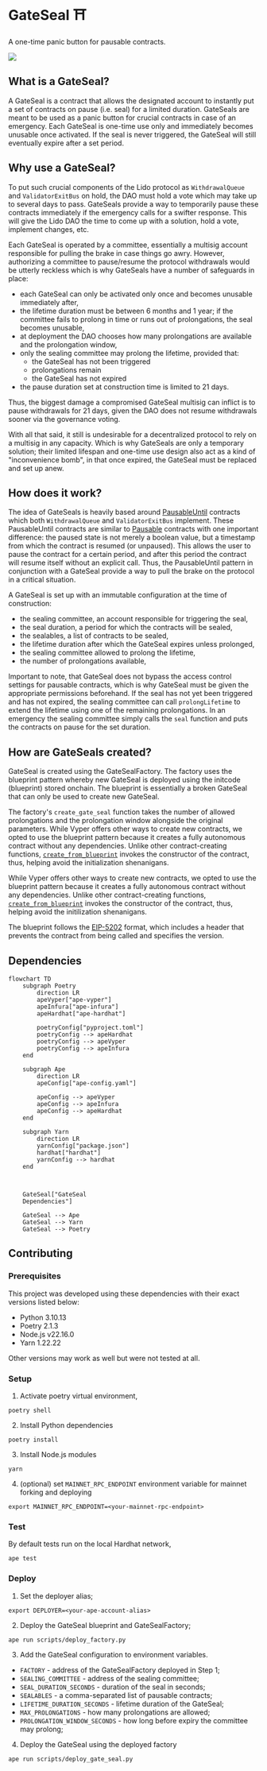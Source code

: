 # GateSeal ⛩️

A one-time panic button for pausable contracts.

![](/assets/monty-python.png)

## What is a GateSeal?

A GateSeal is a contract that allows the designated account to instantly put a set of contracts on pause (i.e. seal) for a limited duration. GateSeals are meant to be used as a panic button for crucial contracts in case of an emergency. Each GateSeal is one-time use only and immediately becomes unusable once activated. If the seal is never triggered, the GateSeal will still eventually expire after a set period.

## Why use a GateSeal?

To put such crucial components of the Lido protocol as `WithdrawalQueue` and `ValidatorExitBus` on hold, the DAO must hold a vote which may take up to several days to pass. GateSeals provide a way to temporarily pause these contracts immediately if the emergency calls for a swifter response. This will give the Lido DAO the time to come up with a solution, hold a vote, implement changes, etc.

Each GateSeal is operated by a committee, essentially a multisig account responsible for pulling the brake in case things go awry. However, authorizing a committee to pause/resume the protocol withdrawals would be utterly reckless which is why GateSeals have a number of safeguards in place:
- each GateSeal can only be activated only once and becomes unusable immediately after,
- the lifetime duration must be between 6 months and 1 year; if the committee fails to prolong in time or runs out of prolongations, the seal becomes unusable,
- at deployment the DAO chooses how many prolongations are available and the prolongation window,
- only the sealing committee may prolong the lifetime, provided that:
  - the GateSeal has not been triggered
  - prolongations remain
  - the GateSeal has not expired
- the pause duration set at construction time is limited to 21 days.

Thus, the biggest damage a compromised GateSeal multisig can inflict is to pause withdrawals for 21 days, given the DAO does not resume withdrawals sooner via the governance voting.

With all that said, it still is undesirable for a decentralized protocol to rely on a multisig in any capacity. Which is why GateSeals are only a temporary solution; their limited lifespan and one-time use design also act as a kind of "inconvenience bomb", in that once expired, the GateSeal must be replaced and set up anew.

## How does it work?

The idea of GateSeals is heavily based around [PausableUntil](/contracts/test_helpers/SealableMock.vy) contracts which both `WithdrawalQueue` and `ValidatorExitBus` implement. These PausableUntil contracts are similar to [Pausable](https://github.com/OpenZeppelin/openzeppelin-contracts/blob/release-v4.4/contracts/security/Pausable.sol) contracts with one important difference: the paused state is not merely a boolean value, but a timestamp from which the contract is resumed (or unpaused). This allows the user to pause the contract for a certain period, and after this period the contract will resume itself without an explicit call. Thus, the PausableUntil pattern in conjunction with a GateSeal provide a way to pull the brake on the protocol in a critical situation.

A GateSeal is set up with an immutable configuration at the time of construction:
- the sealing committee, an account responsible for triggering the seal,
- the seal duration, a period for which the contracts will be sealed,
- the sealables, a list of contracts to be sealed,
 - the lifetime duration after which the GateSeal expires unless prolonged,
 - the sealing committee allowed to prolong the lifetime,
- the number of prolongations available,

Important to note, that GateSeal does not bypass the access control settings for pausable contracts, which is why GateSeal must be given the appropriate permissions beforehand. If the seal has not yet been triggered and has not expired, the sealing committee can call `prolongLifetime` to extend the lifetime using one of the remaining prolongations. In an emergency the sealing committee simply calls the `seal` function and puts the contracts on pause for the set duration.

## How are GateSeals created?
GateSeal is created using the GateSealFactory. The factory uses the blueprint pattern whereby new GateSeal is deployed using the initcode (blueprint) stored onchain. The blueprint is essentially a broken GateSeal that can only be used to create new GateSeal.

The factory's `create_gate_seal` function takes the number of allowed prolongations and the prolongation window alongside the original parameters.
While Vyper offers other ways to create new contracts, we opted to use the blueprint pattern because it creates a fully autonomous contract without any dependencies. Unlike other contract-creating functions, [`create_from_blueprint`](https://docs.vyperlang.org/en/stable/built-in-functions.html#chain-interaction) invokes the constructor of the contract, thus, helping avoid the initialization shenanigans.

While Vyper offers other ways to create new contracts, we opted to use the blueprint pattern because it creates a fully autonomous contract without any dependencies. Unlike other contract-creating functions, [`create_from_blueprint`](https://docs.vyperlang.org/en/stable/built-in-functions.html#chain-interaction) invokes the constructor of the contract, thus, helping avoid the initilization shenanigans.

The blueprint follows the [EIP-5202](https://eips.ethereum.org/EIPS/eip-5202) format, which includes a header that prevents the contract from being called and specifies the version. 

## Dependencies

```mermaid
flowchart TD
    subgraph Poetry
        direction LR
        apeVyper["ape-vyper"]
        apeInfura["ape-infura"]
        apeHardhat["ape-hardhat"]

        poetryConfig["pyproject.toml"]
        poetryConfig --> apeHardhat
        poetryConfig --> apeVyper
        poetryConfig --> apeInfura
    end

    subgraph Ape
        direction LR
        apeConfig["ape-config.yaml"]

        apeConfig --> apeVyper
        apeConfig --> apeInfura
        apeConfig --> apeHardhat
    end

    subgraph Yarn
        direction LR
        yarnConfig["package.json"]
        hardhat["hardhat"]
        yarnConfig --> hardhat
    end



    GateSeal["GateSeal
    Dependencies"]

    GateSeal --> Ape
    GateSeal --> Yarn
    GateSeal --> Poetry
```

## Contributing

### Prerequisites
This project was developed using these dependencies with their exact versions listed below:
- Python 3.10.13
- Poetry 2.1.3
- Node.js v22.16.0
- Yarn 1.22.22

Other versions may work as well but were not tested at all.

### Setup

1. Activate poetry virtual environment,
```shell
poetry shell
```

2. Install Python dependencies
```shell
poetry install
```

3. Install Node.js modules
```shell
yarn
```

4. (optional) set `MAINNET_RPC_ENDPOINT` environment variable for mainnet forking and deploying
```shell
export MAINNET_RPC_ENDPOINT=<your-mainnet-rpc-endpoint>
```

### Test

By default tests run on the local Hardhat network,
```shell
ape test
```

### Deploy

1. Set the deployer alias;
```shell
export DEPLOYER=<your-ape-account-alias>
```

2. Deploy the GateSeal blueprint and GateSealFactory;
```shell
ape run scripts/deploy_factory.py
```

3. Add the GateSeal configuration to environment variables.
- `FACTORY` - address of the GateSealFactory deployed in Step 1;
- `SEALING_COMMITTEE` - address of the sealing committee;
- `SEAL_DURATION_SECONDS` - duration of the seal in seconds;
- `SEALABLES` - a comma-separated list of pausable contracts;
- `LIFETIME_DURATION_SECONDS` - lifetime duration of the GateSeal;
- `MAX_PROLONGATIONS` - how many prolongations are allowed;
- `PROLONGATION_WINDOW_SECONDS` - how long before expiry the committee may prolong;

4. Deploy the GateSeal using the deployed factory
```shell
ape run scripts/deploy_gate_seal.py
```
